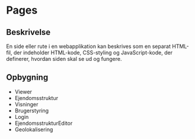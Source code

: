 # Pages

## Beskrivelse

En side eller rute i en webapplikation kan beskrives som en separat HTML-fil, der indeholder HTML-kode, CSS-styling og JavaScript-kode, der definerer, hvordan siden skal se ud og fungere.

## Opbygning

- Viewer
- Ejendomsstruktur
- Visninger
- Brugerstyring
- Login
- EjendomsstrukturEditor
- Geolokalisering

